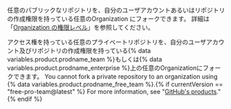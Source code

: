 任意のパブリックなリポジトリを、自分のユーザアカウントあるいはリポジトリの作成権限を持っている任意のOrganization にフォークできます。 詳細は「[Organization の権限レベル](/articles/permission-levels-for-an-organization)」を参照してください。

アクセス権を持っている任意のプライベートリポジトリを、自分のユーザアカウント及びリポジトリの作成権限を持っている{% data variables.product.prodname_team %}もしくは{% data variables.product.prodname_enterprise %}上の任意のOrganizationにフォークできます。 You cannot fork a private repository to an organization using {% data variables.product.prodname_free_team %}.{% if currentVersion == "free-pro-team@latest" %} For more information, see "[GitHub's products](/articles/githubs-products)."{% endif %}
